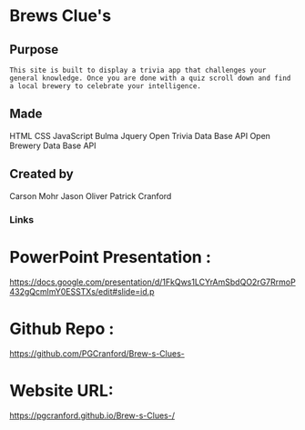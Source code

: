 # Brews Clue's 

## Purpose 
    This site is built to display a trivia app that challenges your general knowledge. Once you are done with a quiz scroll down and find a local brewery to celebrate your intelligence. 

## Made
HTML 
CSS
JavaScript 
Bulma
Jquery 
Open Trivia Data Base API
Open Brewery Data Base API 


## Created by 

Carson Mohr
Jason Oliver 
Patrick Cranford 


### Links 

# PowerPoint Presentation :

https://docs.google.com/presentation/d/1FkQws1LCYrAmSbdQO2rG7RrmoP432gQcmlmY0ESSTXs/edit#slide=id.p

# Github Repo :

https://github.com/PGCranford/Brew-s-Clues-

# Website URL:

https://pgcranford.github.io/Brew-s-Clues-/


